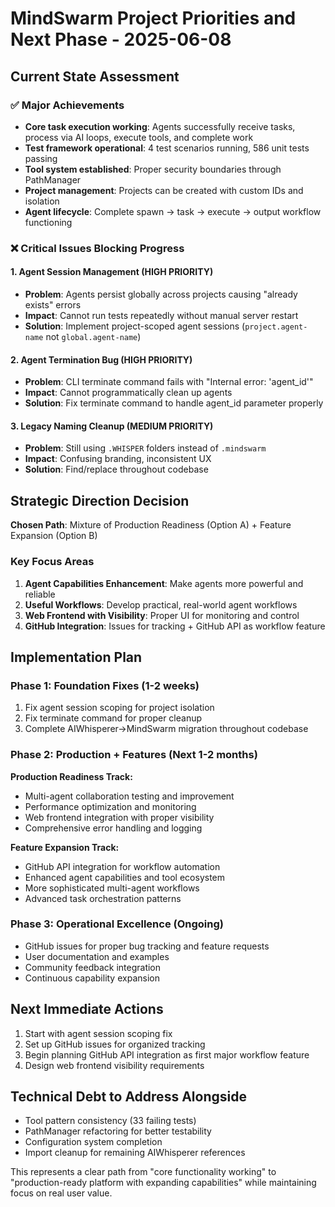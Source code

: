 # MindSwarm Project Priorities and Next Phase - 2025-06-08

## Current State Assessment

### ✅ Major Achievements
- **Core task execution working**: Agents successfully receive tasks, process via AI loops, execute tools, and complete work
- **Test framework operational**: 4 test scenarios running, 586 unit tests passing
- **Tool system established**: Proper security boundaries through PathManager
- **Project management**: Projects can be created with custom IDs and isolation
- **Agent lifecycle**: Complete spawn → task → execute → output workflow functioning

### ❌ Critical Issues Blocking Progress

#### 1. Agent Session Management (HIGH PRIORITY)
- **Problem**: Agents persist globally across projects causing "already exists" errors
- **Impact**: Cannot run tests repeatedly without manual server restart
- **Solution**: Implement project-scoped agent sessions (`project.agent-name` not `global.agent-name`)

#### 2. Agent Termination Bug (HIGH PRIORITY)
- **Problem**: CLI terminate command fails with "Internal error: 'agent_id'"
- **Impact**: Cannot programmatically clean up agents
- **Solution**: Fix terminate command to handle agent_id parameter properly

#### 3. Legacy Naming Cleanup (MEDIUM PRIORITY)
- **Problem**: Still using `.WHISPER` folders instead of `.mindswarm`
- **Impact**: Confusing branding, inconsistent UX
- **Solution**: Find/replace throughout codebase

## Strategic Direction Decision

**Chosen Path**: Mixture of Production Readiness (Option A) + Feature Expansion (Option B)

### Key Focus Areas
1. **Agent Capabilities Enhancement**: Make agents more powerful and reliable
2. **Useful Workflows**: Develop practical, real-world agent workflows
3. **Web Frontend with Visibility**: Proper UI for monitoring and control
4. **GitHub Integration**: Issues for tracking + GitHub API as workflow feature

## Implementation Plan

### Phase 1: Foundation Fixes (1-2 weeks)
1. Fix agent session scoping for project isolation
2. Fix terminate command for proper cleanup
3. Complete AIWhisperer→MindSwarm migration throughout codebase

### Phase 2: Production + Features (Next 1-2 months)
**Production Readiness Track:**
- Multi-agent collaboration testing and improvement
- Performance optimization and monitoring
- Web frontend integration with proper visibility
- Comprehensive error handling and logging

**Feature Expansion Track:**
- GitHub API integration for workflow automation
- Enhanced agent capabilities and tool ecosystem
- More sophisticated multi-agent workflows
- Advanced task orchestration patterns

### Phase 3: Operational Excellence (Ongoing)
- GitHub issues for proper bug tracking and feature requests
- User documentation and examples
- Community feedback integration
- Continuous capability expansion

## Next Immediate Actions
1. Start with agent session scoping fix
2. Set up GitHub issues for organized tracking
3. Begin planning GitHub API integration as first major workflow feature
4. Design web frontend visibility requirements

## Technical Debt to Address Alongside
- Tool pattern consistency (33 failing tests)
- PathManager refactoring for better testability
- Configuration system completion
- Import cleanup for remaining AIWhisperer references

This represents a clear path from "core functionality working" to "production-ready platform with expanding capabilities" while maintaining focus on real user value.